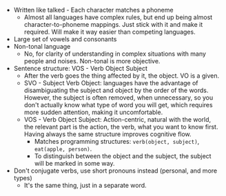 
- Written like talked - Each character matches a phoneme
    - Almost all languages have complex rules, but end up being almost character-to-phoneme mappings. Just stick with it and make it required. Will make it way easier than competing languages.
- Large set of vowels and consonants
- Non-tonal language
    - No, for clarity of understanding in complex situations with many people and noises. Non-tonal is more objective.
- Sentence structure: VOS - Verb Object Subject
    - After the verb goes the thing affected by it, the object. VO is a given.
    - SVO - Subject Verb Object: languages have the advantage of disambiguating the subject and object by the order of the words. However, the subject is often removed, when unnecessary, so you don't actually know what type of word you will get, which requires more sudden attention, making it uncomfortable.
    - VOS - Verb Object Subject: Action-centric, natural with the world, the relevant part is the action, the verb, what you want to know first. Having always the same structure improves cognitive flow.
        - Matches programming structures: `verb(object, subject)`, `eat(apple, person)`.
        - To distinguish between the object and the subject, the subject will be marked in some way.
- Don't conjugate verbs, use short pronouns instead (personal, and more types)
    - It's the same thing, just in a separate word. 